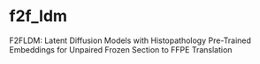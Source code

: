 # f2f_ldm
F2FLDM: Latent Diffusion Models with Histopathology Pre-Trained Embeddings for Unpaired Frozen Section to FFPE Translation
